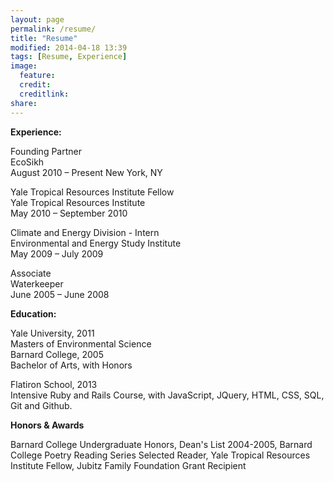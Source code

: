 ```yaml
---
layout: page
permalink: /resume/
title: "Resume"
modified: 2014-04-18 13:39
tags: [Resume, Experience]
image:
  feature: 
  credit: 
  creditlink: 
share: 
---
```


<strong>Experience:</strong>

Founding Partner </br>
EcoSikh </br>
August 2010 – Present New York, NY </br>

Yale Tropical Resources Institute Fellow </br>
Yale Tropical Resources Institute </br>
May 2010 – September 2010 

Climate and Energy Division - Intern </br>
Environmental and Energy Study Institute </br>
May 2009 – July 2009

Associate </br>
Waterkeeper </br>
June 2005 – June 2008 


<strong>Education:</strong>

Yale University, 2011 </br>
Masters of Environmental Science </br>
Barnard College, 2005 </br>
Bachelor of Arts, with Honors </br>

Flatiron School, 2013 </br>
Intensive Ruby and Rails Course, with JavaScript, JQuery, HTML, CSS, SQL, Git and Github. 


<strong>Honors & Awards</strong>

Barnard College Undergraduate Honors, Dean's List 2004-2005, Barnard College Poetry Reading Series Selected Reader, Yale Tropical Resources Institute Fellow, Jubitz Family Foundation Grant Recipient

